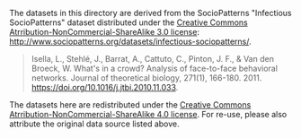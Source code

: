 The datasets in this directory are derived from the SocioPatterns "Infectious SocioPatterns" dataset distributed under the [Creative Commons Atrribution-NonCommercial-ShareAlike 3.0 license](https://creativecommons.org/licenses/by-nc-sa/3.0/): http://www.sociopatterns.org/datasets/infectious-sociopatterns/.

> Isella, L., Stehlé, J., Barrat, A., Cattuto, C., Pinton, J. F., & Van den Broeck, W. What's in a crowd? Analysis of face-to-face behavioral networks. Journal of theoretical biology, 271(1), 166-180. 2011. https://doi.org/10.1016/j.jtbi.2010.11.033.

The datasets here are redistributed under the [Creative Commons Atrribution-NonCommercial-ShareAlike 4.0 license](https://creativecommons.org/licenses/by-nc-sa/4.0/). For re-use, please also attribute the original data source listed above.
